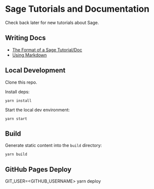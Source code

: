 # Sage Tutorials and Documentation

Check back later for new tutorials about Sage.

## Writing Docs

* [The Format of a Sage Tutorial/Doc](./writing-docs/doc-format.md)
* [Using Markdown](./writing-docs/using-markdown.md)


## Local Development

Clone this repo.

Install deps:
```console
yarn install
```

Start the local dev environment:

```console
yarn start
```

## Build

Generate static content into the `build` directory:

```console
yarn build
```

## GitHub Pages Deploy

GIT_USER=<GITHUB_USERNAME> yarn deploy




